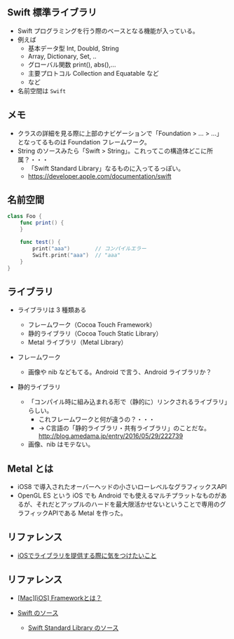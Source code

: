

## Swift 標準ライブラリ
- Swift プログラミングを行う際のベースとなる機能が入っている。
- 例えば
	- 基本データ型 Int, Doubld, String
	- Array, Dictionary, Set, ..
	- グローバル関数 print(), abs(),...
	- 主要プロトコル  Collection and Equatable など
	- など
- 名前空間は `Swift`


## メモ
- クラスの詳細を見る際に上部のナビゲーションで「Foundation > ... > ...」となってるものは Foundation フレームワーク。
- String のソースみたら「Swift > String」。これってこの構造体どこに所属？・・・
	- 「Swift Standard Library」なるものに入ってるっぽい。
	- https://developer.apple.com/documentation/swift


## 名前空間

```Swift
class Foo {
    func print() {
    }

    func test() {
        print("aaa")		// コンパイルエラー
		Swift.print("aaa")	// "aaa"
    }
}
```

## ライブラリ
- ライブラリは 3 種類ある
	- フレームワーク（Cocoa Touch Framework）
	- 静的ライブラリ（Cocoa Touch Static Library）
	- Metal ライブラリ（Metal Library）

- フレームワーク
	- 画像や nib などもてる。Android で言う、Android ライブラリか？
- 静的ライブラリ
	- 「コンパイル時に組み込まれる形で（静的に）リンクされるライブラリ」らしい。
		- これフレームワークと何が違うの？・・・
		- → C言語の「静的ライブラリ・共有ライブラリ」のことだな。http://blog.amedama.jp/entry/2016/05/29/222739
	- 画像、nib はモテない。


## Metal とは
- iOS8 で導入されたオーバーヘッドの小さいローレベルなグラフィックスAPI
- OpenGL ES という iOS でも Android でも使えるマルチプラットなものがあるが、それだとアップルのハードを最大限活かせないということで専用のグラフィックAPIである Metal を作った。



## リファレンス
- [iOSでライブラリを提供する際に気をつけたいこと](https://www.slideshare.net/asakahara/ios-63546954)



## リファレンス
- [[Mac][iOS] Frameworkとは？](http://cocoadays.blogspot.jp/2010/11/macios-framework.html)

- [Swift のソース](https://github.com/apple/swift)
	- [Swift Standard Library のソース](https://github.com/apple/swift/tree/master/stdlib/public/core)
